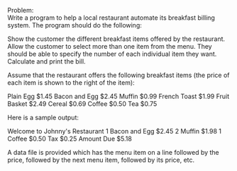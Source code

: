 Problem:  
Write a program to help a local restaurant automate its breakfast billing system. The program should do the following:  
  
Show the customer the different breakfast items offered by the restaurant.
Allow the customer to select more than one item from the menu. They should be able to specify the number of each individual item they want.
Calculate and print the bill.
  
Assume that the restaurant offers the following breakfast items (the price of each item is shown to the right of the item):  
>
Plain Egg        $1.45
Bacon and Egg    $2.45
Muffin           $0.99
French Toast     $1.99
Fruit Basket     $2.49
Cereal           $0.69
Coffee           $0.50
Tea              $0.75  
  
Here is a sample output:  
>
Welcome to Johnny's Restaurant
1 Bacon and Egg     $2.45
2 Muffin            $1.98
1 Coffee            $0.50
Tax                 $0.25
Amount Due          $5.18  
  
A data file is provided which has the menu item on a line followed by the price, followed by the next menu item, followed by its price, etc.
